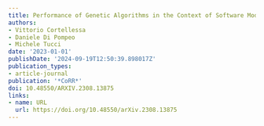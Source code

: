 ```yaml
---
title: Performance of Genetic Algorithms in the Context of Software Model Refactoring
authors:
- Vittorio Cortellessa
- Daniele Di Pompeo
- Michele Tucci
date: '2023-01-01'
publishDate: '2024-09-19T12:50:39.898017Z'
publication_types:
- article-journal
publication: '*CoRR*'
doi: 10.48550/ARXIV.2308.13875
links:
- name: URL
  url: https://doi.org/10.48550/arXiv.2308.13875
---
```

